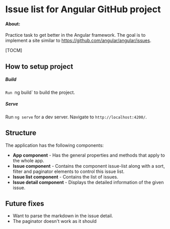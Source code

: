 # Issue list for Angular GitHub project
#### About:
Practice task to get better in the Angular framework. The goal is to implement a site similar to https://github.com/angular/angular/issues.

[TOCM]

## How to setup project

##### Build
`Run `ng build` to build the project.

##### Serve
Run `ng serve` for a dev server. Navigate to `http://localhost:4200/`.

## Structure
The application has the following components:
- **App component** - Has the general properties and methods that apply to the whole app.
- **Issue component** - Contains the component issue-list along with a sort, filter and paginator elements to control this issue list.
- **Issue list component** - Contains the list of issues.
- **Issue detail component** - Displays the detailed information of the given issue.

## Future fixes
- Want to parse the markdown in the issue detail.
- The paginator doesn't work as it should
